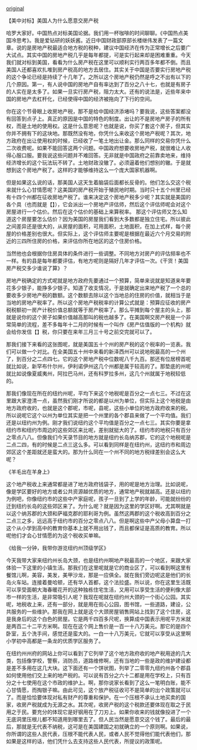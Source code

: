 [original](https://www.youtube.com/watch?v=D9jIyBXxf-M)

【美中对标】美国人为什么愿意交房产税

哈罗大家好。中国热点对标美国论据。我们用一杯咖啡的时间聊聊。《中国热点美国冷思考》。我是爱钻研的妖妖酱。近日中国财政部原部长楼继伟发表了一篇文章。说的是房地产税最适合地方税的税种，建议中国经济在传为正常增长之后要广大试点。其实中国的房地产税几乎是每年都提，可是实行起来却是困难重重。今天我们就对标到美国，看看为什么房产税在这里可以顺利实行两百多年都不倒。而且美国人还都喜欢扎堆到房产税高的地方去居住。其实关于中国是否要实行房地产税的这个争论已经是持续了十几年了。之所以这个房地产税仍然是呼之不出有以下的几个原因。第一，有人说中国的房地产自有率达到了百分之八十七，也就是有房子的人实在是太多了。如果一旦实行房产税，阻力太大。还有的说法是，近些年来中国的房地产去杠杆化，已经使得中国的经济被拖向了下行的空间。

<!--
Хелоу, всем привет. Горячие точки в Китае сравнивают с аргументами США. Поговорим об этом, пока я пью этот кофе. "Горячие точки в Китае, холодное мышление в Америке". Я яояоцзян и я люблю разбираться в вещах. На днях бывший министр финансов (бывший министр министерства финансов) Лу Цзивэй опубликовал одну статью. В ней говорится о налоге на недвижимость как о самом подходящем виде налога. Рекомендуется провести широкое пилотное исследование экономики Китая после того, как будет сообщено о ее нормальном росте. в действительности налог на имущество в китае расчет почти каждый год. но реализовать все-таки сложновато. Сегодня мы проведем сравнение с Америкой и узнаем, почему у них налог на недвижимость успешно и безостановочно реализуется уже более 200 лет. Также американцам всем нравится выстраиваться в очередь за покупкой жилья с высоким налогом. Вопрос о том, будет ли Китай реализовывать этот налог, уже продолжается более 10 лет. Этот налог на недвижимость все еще не был введен по следующим причинам. Во-первых, количество владеющих имуществом достигло 87%, потому и домовладельцев действительно очень много. Если вводить налог на имущество, будет очень много недовольных (трение будет очень большим). Есть и еще одно мнение, регулированию имущества в Китае в последние годы уже потянуло экономику страны вниз.

论据 [lun ju] аргумент
财政部 [cai zheng bu] министерство финансов
实行 [shi xing] реализовать
顺利 [shun li] успешно
阻力 [zu li] трение, сопротивление
一旦 [yi dan] если, в случае
扎堆 [zha dui] толпиться
居住 [ju zhu] проживать
争论 [zheng lun] спор, вопрос, дискуссия
呼之不出 - ???
拖 [tuo] волочить, тянуть
-->

你在这个节骨眼上收房地产税，那不是给中国经济添堵吗？要我说，这些答案都没有回答到点子上。真正的原因是中国的特色的制度。出让的不是房地产房子的所有权，而是土地的使用权。这是什么意思呢？也就是说，你买了套这个房子，但其实你并不拥有下的这块地。那既然没有地，你凭什么来收这个房地产税呢？其次，地方政府在出让使用权的时候，已经收了一笔土地出让金。那么同样的交易你凭什么二次收费呢。如果不能回答这两个问题。中国政府想要收房地产税，就很难让人收得心服口服。要我说这些问题并不难回答。无非就是中国政府之前靠卖地来，维持经济增长的这个玩法玩不转了。土地财政没辙了。必须逼着他们想别的辙。于是就想到这个房地产税了。这样的才能够维持这么一个庞大国家机器啊。

<!--
-->

但是如果这么说的话，那美国人这天生着脑袋后面都长反骨的。他们怎么交这个税来就什么心甘情愿呢？这美国的房产税开始于殖民地时期。当时只十五个州里已经有十四个州都在征收房地产税了。谁来决定这个房地产税多少呢？其实就是美国的各个具（也而就是【】），它会派出一个房地产评估师，然后这个评估师呢会对这个房屋进行一个估价。然后在这个估价的基础上来算税率。
那这个评估师又怎么知道这个房屋要怎么估价？因为美国的房屋我们看到大多数都是独立住宅。所以彼此之间差异还是很大的，从房屋的面积，可用面积，土地面积，在加上式样，每个房屋的价格差别也很大。但实际上，这个评估师主要呢是根据在最近六个月交易的附近的三四所住房的价格，来评估你所在地区的这个住房价格。

<!--
Но если говорить так, то американцы рождаются бунтарями. Почему они так охотно соглашаются на этот налог? Этот американский налог на имущество появился (начался с) в колониальную эпоху. В то время было всего 14 из 15 штатов имели налог на имущество. Но кто решает каким будет налог на имущество? На самом деле, каждый округ Америки посылает оценщика недвижимости, затем этот оценщик определяет стоимость этого дома. Затем на основании стоимости исчисляется налог на недвижимость. Но как оценщик знает, какая у дома должна быть цена? Потому американские дома, как мы посмотрим, в большинстве своем являются отдельными домами. Потому разница между ними будет значительной, включая всю площадь, полезную площадь, площадь земельного участка, к тому же и внешний вид, потому цена каждого дома сильно отличается. Оценщики в основном в ближайшие 6 месяцев производят оценку 3-4 домов, приходят проводить оценку домов в район вашего проживания.

心甘情愿 [xingan qingyuan] охотно соглашаться
开始于 [kaishi yu] начался с, появился во времена
征收 [zhengshou] взимать
派出 [pai chu] послать (на работы)
房屋 [fangwu] дом
估价 [gujia] цена
在 x 基础上 [zai x jichu shang] на основании x
住宅 [zhuzhai] жилище
彼此之间 [bici zhijian] между собой, между ними
差异 [chayi] разница
在加上 [zai jia shang] к тому же
式样 [shiyang] внешний вид, модель
所 [suo] сч. слово для домов
所在 [suozai] место проживания
所在地区 [suozai diqu] район проживания
-->

当然他也会根据你住房具体的条件进行一些调整。不同地方对房产的评估频率也不一样。有的县是每年都要评估，有地方呢则是隔好几年才评估一次。《干货！美国房产税交多少谁说了算》？

<!--
Конечно, он также может внести корректировки в зависимости от конкретных условий вашего проживания. В разных местах оценка жилья проходит по-разному. В некоторых округах нужно проводить оценку ежегодно, а в других достаточно через несколько лет оценить 1 раз.

具体 [juti] конкретный
调整 [tiaozheng] правки, корректировки
进行调整 [jinxing tiaozheng] внести корректировки
则是 [zeshi] только лишь, достаточно
隔 [ge] через, после
-->

房地产税确定的方式呢就是地方政府先要通过一个预算，简单来说就是知道来年要花多少银子，能挣多少银子。知道了收支情况，于是就确定出来地产税了一个总的要收多少房地产税的数额。这个数额去除以这个当地总的住房的价值，就相当于是当地的房地产税率了。所以这个房地产税税率的计算公式就是：预算应征收的房产税税额初一房产计税价值总额就等于房产税率了。那么平摊到每个屋主的头上，那就是说你的这个房子如果价值越高那叫的税也越多了。在美国啊交房产税是一个非常简单的流程，差不多每年十二月的时候有一个叫作《房产估值版的一个机构》就会给你发信【】税，你只要在来年三月三十号之前交完就可以了。

<!--
Способ реализации налога на недвижимость подразумевает, что местное правительство сначала составляет бюджет. Проще говоря, узнает, сколько в будущем году нужно будет потратить денег, сколько нужно заработать денег. Прояснив ситуацию с доходами и расходами, в итоге устанавливает конечную сумму, которую необходимо получить после сбора налога на недвижимость. Из этой суммы вычитается общая стоимость местных домов, которая будет соответствовать налогой ставке. Таким образом, формула рассчета налоговой ставки выглядит следующим образом:

预算 [yusuan] бюджет
收支 [shouzhi] доходы и расходы
确定 [queding] определять, устанавливать
数额 [shue] сумма
价值 [jiazhi] цена, стоимость
除 [chu] исключать, убирать
计算公式 [jisuan gongshi] расчетная формула
-->

那我们接下来看的这张图呢，就是美国五十个州的房产税的这个税率的一览表。我们可以做一个对比。在全美国五十州中来看的新泽西州可以说地税最高的一个州了，到百分之二点四七。它的这个房地产税中位数呢八千九百。那还有位居榜首呢就比如说，新罕布什尔州，伊利诺伊州这几个州都是属于较高的了。那垫底的州呢就比如说像夏威夷州，阿拉巴马州，还有科罗拉多州，这几个州就属于地税较低的。

<!--
Давайте теперь посмотрим на это изображение, здесь представлена таблица с налоговыми ставками 50 штатов Америки. Из всех 50 штатов Америки, посмотрев на Нью-Джерси, можем сказать, что он является штатом с самым большим налогом на имущество - он достигает 2.47%. В среднем налог этого штата составляет 8900 долларов. Также лидирующие места занимают такие штаты, например Коннектикут, Иллинойс, эти штаты относятся к тем, в которых налог относительно высокий. Штаты, что ниже в рейтинге, такие как например Гавайи, Алабама, а также Колорадо, относятся к штатам с относительно низким налогом на недвижимость.

接下来 [jiexialai] далее, теперь (обращение к зрителям)
览表 [lanbiao] таблица, диаграмма
新泽西州 [xinzexizhou] штат нью-джерси
中位数 [zhongweishu] среднее значение
位居 [wenju] занимает
榜首 [bangshou] первое, лидирующее место
新罕布什尔州 [xinhanbushierzhou] штат нью-хэмпшир
伊利诺伊州 [yilinuoyizhou] штат иллинойс
属于 [shuyu] принадлежат к
垫底的 [diandide] низкорейтинговые
比如说像 [birushuoxiang] например, такие как
夏威夷州 [xiaweiyizhou] штат гавайи
-->

那我们像现在所在的纽约州呢，平均下来这个地税呢是百分之一点七三。不过在这里跟大家澄清一点，虽然我们刚才所说的都是以州为单位，但实际上这个地税是由地方政府收的，也就是这个郡呢，市呢，县呢，这些小单位的地方政府收来的税。所以说呢它这个以州为单位其实是把一个州里的各个郡县来做了一个平均值。我们还是以纽约州为例。刚才我们说纽约这个平均值是百分之一点七三。其实你要是拿纽约市和纽约市周边的这些郊区来比呢，差别就挺大的了。纽约市的地税只有百分之零点八八。但像我们今天录节目的地方就是纽约长岛纳苏郡，它的这个地税呢是二点二四，有的时候是二点三这么多。可以看到同样是在纽约州，这纽约市和周边郊区这个差距就还是蛮大的。那为什么同在一个州不同的地方税绿差别会这么大呢？

<!--
Как и штате Нью-Йорк, в котором мы сейчас находимся, налог в среднем составляет 1.73%. Кстати, здесь, стоит объяснить, хоть и все, что мы только что обсуждали, это штаты, но на самом деле эти налоги на недвижимость собираются местным правительством, а также и налоги, собираемые местными правительствами меньших единиц, то есть округов, городов и огругов. То есть, для каждого штата находят среднее значение среди всех областей и округов. Возьмем в качестве примера Нью Йорк. Мы только что говорили, что среднее значение в Нью Йорке это 1.73%. На самом деле, если вы сравните город и пригородные районы, то разница будет очень большой. В Нью-Йорке налог составляет всего 0.88%. В месте, в котором мы сегодня снимаем, а именно округ Нассау на острове Лонг-Айленд, налог составляет 2.24%, иногда может доходить и до 2.3%. Вы могли заметить, что в одном и том же штате, то есть в Нью-Йорке, в городе и в пригороде разница в налоге весьма заметная. Но почему в одном и том же штате в разных его частях, налог может так сильно отличаться?

所在的 [suozai] местонахождение, локация, location
纽约州 [niuyuezhou] штат нью-йорк, new york
平均 [pingjun] средний, average
澄清 [chengqing] прояснять, объяснить, очищать, clarify
单位 [danwei] единица, самостоятельный, отдельно взятый, unit
以州为单位 [yizhouweidanwei] штаты, которые мы рассматривали, как единицы
郡 [jun] округ, county
各个 [gege] отедельные, separate, standalone
郡县 [junxian] районы/области и уезды/округа
平均值, среднее значение, average value
例 [li] пример, example
以纽约州为例 [yiniuyuezhouweili] возьмем в качестве примера нью йорк, take new york for example
拿 x 来比 [na x laibi] сравните, compare
周边的郊区 [zhoubiandejiaoqu] пригородные районы, suburbs
蛮大的 [mandade] достаточно большой, distinct
同在 [tongzai] находиться вместе, быть вместе, with smb, in the same x
-->

《羊毛出在羊身上》

<!--
Овечья шерсть берется с овцы. (в конечном итоге платить будет кто-то другой, скидка или подарок уже включены в счет)
-->

这个地产税收上来通常都是进了地方政府钱袋子，用的呢是地方治理。比如说呢，像是学区要好的地方或者公共资源越优质的地方，通常地产税就越高。还是以纽约为例吧，你像纽约市的这些中产家庭呢，孩子一旦到了上学的年龄，可能就纷纷的迁到纽约长岛的这些郊区来了。为什么呢？就是因为这里的学区好啊。尤其啊就是以这个纳苏郡的大颈和萨福克郡的耶利哥为例。虽然这两郡的这个税收高到百分之二点三之多，远远高于纽约市的百分之零点八八。但是啊这些中产父母小算盘一打这个从小学到高中的教育你基本上就不用出钱了，而且都保证是高质的教育。所以呢他们才会心甘情愿的为这个税收买单嘛。

《给我一分钟，我带你游览纽约州顶级学区》

<!--
Эти собранные налоги на недвижимость обычно поступают в бюджет местного правительства, для осуществления местного регулирования. Например, похоже, что хорошие школьные районы или же чем более развито благоустройство района, тем обычно выше налог на недвижимость. Если взять например Нью-Йорк, вы семья среднего класса, если ваш ребенок достиг школьного возраста, то можно потихоньку переезжать в Нью-Йоркский пригород Лонг-Айленд. Зачем? Затем, что здесь прекрасные школьные районы. В особенности, например, в районе Грейт-Нек округа Нассау и в районе Иерихон округа Джерико. Хоть в этих двух округах налог на недвижимость составляет более 2.3%, это гораздо превышает Нью-Йоркские 0.88%. Но родителям среднего класса, нужно будет лишь терпеть эти незначительные траты, но зато, в общем, не нужно будет платить за школьное и университетское образование, которое, к тому же, и гарантированно качественное. Поэтому, конечно же им только и остается, что охотно согласиться выплачивать эти налоговые счета.

Одну минуту, я устрою вам экскурсию по ... Нью-Йоркскому школьному району.

治理 [zhili] управлять, распоряжаться, control, manage
钱袋子 [qiandaizi] кошелек, мешок для денег, бюджет, money sack
通常 [tongchang] обычный, заурядный, ordinary
用的呢是 [yongdeneshi] ради, для, использованием является, used for
公共 [gongong] общественный, для общества, public
像是 [xiangshi] как будто, весьма похоже, much like, as if
资源 [ziyuan] ресурсы, resources
公共资源 [gongongziyuan] благоустройство, общественные ресурсы, в бесплатном пользовании, public resources
优质 [youzhi] высококачественный, высокоразвитый, high quality, developed
到了 x 的年龄 [daole x denianling] достиг х возраста, достиг возраста для х, old enough for x
纷纷的 [fenfende] один за другим, one after another
迁到 [qiandao] переезжают в, переселяются, relocate, move
年龄 [nianling] возраст, age
尤其 [youqi] в особенности, especially
远远 [yuanyuan] намного, by far
高于 [gaoyu] превосходить, exceeds, greater than
打小算盘 [daxiaosuanpan] платить мелочи, крохоборство
基本上 [jibenshang] в основном, главным образом, по сути, generally, basically
保证 [baozheng] поручиться, гарантировать, guarantee
高质的 [gaozhide] высококачественный, high quality
才会 [caihui] только и остается что, can only
嘛 [ma] же, конечно, частица в конце выражает очевидность, obviously
-->

今天我带大家来纽约州长岛大颈，也是纽约州啊地产税最高的一个地区，来跟大家体验一下这里的小镇生活。那我们在这里呢就是它的商业区了，可以看到啊这里有餐馆儿啊，美容，美发，美甲沙龙，那是一应俱全。就在我们旁边呢这是他们的长岛火车站。连接着曼哈顿，还有华人首都，这个法拉盛。所以说，你在这里生活既可以享受面朝大海春暖花开的这种独栋住宅生活，又用可以享受生活的便利像大部市一样的生活，是非常吸引人呢？我现在呢就在纽约州大颈的一个街心公园。其实呢，地税收上来，还有一部分，就是用在街心公园，图书馆，一些道路，建设，公共服务的一些维护。那我在网上就是这个大颈房屋销售网站上找到了这个住房，这是我身后的这个白色的房屋。它是两千四百多尺呢，换算成中国表示用呢平方米就是两百二十二平方米啊。现在在这个网上售价是一百一十八万美元。那它的是四个卧室，五个洗手间，感觉还是蛮大的。一白一十八万美元，它就可以享受从这里啊小学初中高都是一条龙的优质学区服务了。

<!--
Сегодня я привела вас всех в Нью-Йоркский Грейт-Нек, район с самым высоким налогом налогом на недвижимость, чтобы мы немного ознакомились с жизнью в этом маленьком поселке. Мы находимся в коммерческом районе Грейт-Нека, посмотрите, здесь есть и закусочные и салоны красоты, парикмахерские, маникюрные салоны, здесь есть абсолютно все. Недалеко от нас находится железнодорожная станция Грейт-Нека. Поезда идут в Манхэттен, Китайскую столицу, а также Флашинг. В общем говоря, живя здесь, вы можете насладиться видом на море и цветами теплой весны, своего рода жизнь вдалеке ото всех, в то же время очень напоминающая жизнь в городе, не здорово ли? Сейчас я нахожусь в сквере Грейт-Нека в Нью-Йорке. На самом деле, говоря о налоге на недвижимость, есть еще кое-что, они тратятся на обслуживание скверов, библиотека, дорог, зданий, и на общественные услуги. Я на сайте, а конкретно на Грейт-Нековском сайте по продаже домов, нашла этот дом, белый дом, который находится у меня за спиной. Его площадь составляет более 2400 футов, что при перерасчете на китайские квадратные метры будет 222 квадратных метра. Сейчас на этом сайте цена указана в 1.180.000 долларов. В нем есть 4 спальных комнаты, 5 ванных комнат, я считаю, он достаточно большой. За эти 1.180.000 долларов в начальной школе, средней школе и старшей школе можно насладиться качественными образовательными услугами.

来跟大家 [laigendajia]
体验 [tiyan] ознакомиться, испытать, попробовать, try out
小镇 [xiaozhen] маленький поселок, small town
美容 [meirong] косметика, make up, cosmetics
美发 [meifa] уход за волосами, haircare
美甲沙龙 [meijiashalong] маникюрный салон, nail salon
一应 [yiying] во всех отношения, in all regards
俱全 [juquan] полный, полностью, fully, absolutely, totally
一应俱全 [yiyingjuquan] найдется все, it's got everything
连接着 [lianjiezhe] связывает, connects
曼哈顿 [manhadun] манхэттен, manhattan
法拉盛 [falasheng] флашинг, flushing
享受 [xiangshou] наслаждаться, enjoy
面朝大海 [mianchaodahai] с видом на море, facing the sea
春暖花开 [chunnuanhuakai] теплой весной распускаются цветы, in spring warmth flowers blossom
独栋 [dudong] отдельный, standalone, separate
住宅 [zhuzhai] жилище, apartments, home
街心公园 [jiexingongyuan] сквер, central park
道路 [daolu] дорога, road
维护 [weihu] защита, оберегать, порядок, order, maintenance
用在 [yongzai] расходуются на, тратятся на, spend on
销售 [xiaoshou] продавать, sell
小学 [xiaoxue] младшая школа, elementary school
初中 [chuzhong] средняя школа, middle school
高中 [gaozhong] старшая школа, high school
一条龙服务 [yiyiaolongfuwu] все включено, all inclusive
-->

在纽约州州府的网站上你可以看到了它列举了这个地方政府收的地产税用途的几大类，包括像学校，警察，消防员，道路维修啊，还有当地的一些是政的维护建设都是差不多用在这几大块。这下面还有一个饼状图，列举了二零零九纽约州各个郡县如何使用他们交上来的地产税的。可以说有百分之六十二都是用在学校上，只有百分之十七使用在这个市政的维护上。啊，那你说家长看到了这么一笔明白账，能不心甘情愿，而掏银子嘛。由此可见，这个放产税征收可不是简单的出个政策就可以了。而是恰恰要体现对私有财产的尊重和保护。在一个压根不承认土地买卖的国家，收房产税就成为无源之水。其次呢，收房产税的这个税款还要体现在取之于民用之于民。要充分的体现它是好钢用在了刀刃上。如果你收来的钱就像投进了一个无底洞里压根儿都不知道用到哪里去了。但人民当然是愿意交这个钱了。最后的最后，那就是无代表不纳税，这可是在美国建国之初就确立的一个原则啊。如果说，你所谓的这些人民代表，压根不能代表人民，或者人民不觉得他们能代表他们，那如果是这样的话，他们凭什么去支持这些人民代表，所提议的政策呢。

<!--
На сайте правительства штата Нью-Йорка можно увидеть несколько категорий, куда пошли собранные налоги этим местным правительством, а именно на школы, полицию, пожарных, дорожные службы, а также местный ремонт и строительство уходит почти что несколько больших частей. Здесь внизу можно также увидеть круговую диаграмму, в которой приведен список, куда в 2009 году каждый уезд и область Нью-Йорка потратила собранные налоги. Можно сказать, что 62% было вложено в школы и только 17% было использовано на коммунальные службы. Глава семейства видит эти расчеты, охотно согласиться не может, но все-таки деньги отдает. Очевидно, что налоговую стратегию нереально так просто разработать и все будет хорошо. Нужно в точности реализовать заботу и защиту частной собствености. В стране, которая не признает торговлю землей, сбор налогов становится необоснованным. Во-вторых, сбор налогов должен подразумевать, что деньги надо брать с людей и тратить на людей. Чтобы в полной мере это реализовать, нужно "использовать хорошую сталь на лезвие ножа." Если вы забрасываете собранные налоги в бездну, то вообще непонятно, куда эти деньги уходят. Но народ желает тратить эти деньги. Ну и скажу самое главное, нет депутатов, не надо и платить налоги, это было одним из основополагающих правил Америки на этапе ее основания. Поэтому можно сказать, что если депутаты не представляют интересы людей, или сам народ считает, что депутаты не представляют их интересы, в таком случае, с каких пор люди будут поддерживать этих депутатов и предложенную политику?

列举 [lieju] приводить список, перечислять, enumerate
用途 [yongtu] назначение, применение, usage, application
大类 [dalei] основная категория, main category
消防员 [xiaofangyuan] пожарный, firefighter
维修 [weixiu] обслуживание, ремонт, maintenance
维护建设 [weihujianshe] ремонт и строительство, maintenance and construction
饼状图 [bingzhuantu] круговая диаграмма, pie graph
如何 [ruhe] каким образом, как, how, in what way
市政的维护 [shizhengdeweihu] коммунальное обслуживание, public services
家长 [jiazhang] родители, глава семейства, head of the family
账 [zhang] счета, accounts
掏银子 [taoyinzi] вынимать деньги, раскошеливаться, spend a sum
由此可见 [youcikejian] отсюда видим, очевидно, obviously
政策 [zhengce] политика, стратегия, politics, strategy
恰恰 [qiaqia] точь-в-точь, в точности, как раз, exactly, fits perfectly
体现 [tixian] осуществить, realize
私有 [siyou] частный, private
财产 [caichan] собственность, property
私有财产 [siyoucaichan] частная собственность, private property
压根儿 [yagener] вообще, абсолютно, в сущности, in essense, at all
承认 [chengren] признать, согласиться, admit, accept
无源之水 [wuyuanzhishui] река без истока, безосновательный, unfounded
其次 [qici] во-вторых, secondly
税款 [shuikuan] налоговые суммы, tax money
体现在 [tixianzai] отражаться в, reflect in
取之于民用之于民 [quzhiyuminyongzhiyumin] взять у людей, тратить на людей; take from people, spend on people
充分 [chongfen] полный, достаточный, full, sufficient
刀刃 [daoren] лезвие ножа, blade
好钢用在了刀刃上 [haogangyongzailedaorenshang] использовать хорошую сталь на лезвие ножа, use high quality steel for a blade
投进 [toujin] закидывать внутрь, throw in
无底洞 [wudidou] бездонный, ненасытный, bottomless, isatiable
交 [jiao] вносить, передавать, put, transfer
人民代表 [renmindaibiao] депутат, deputee
纳税 [nashui] платить налоги, pay taxes
之初 [zhichu] начало, beginning
确立 [queli] устанавливать, determine
原则 [yuanze] основные положения, basic rules
所谓 [suowei] упомянутый ранее, already mentioned
如果是这样的话 [ruguoshizheyangdehua] в такой ситуации, in this case
凭 [ping] полагаться, основываться, rely, base
凭什么 [pingshenme] с какой стати, since when
提议 [tiyi] предлагать, поднимать вопрос, suggest, touch upon a question
所提议的 [suotiyide] предложенный; тот, что предложили; suggested
-->
